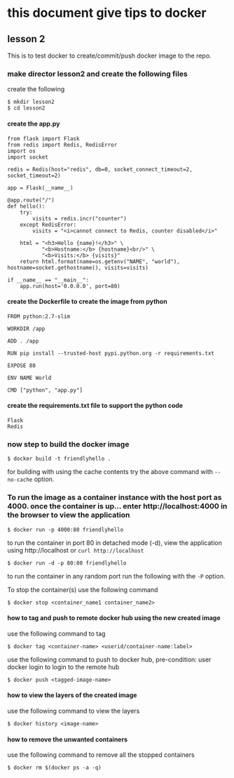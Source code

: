 # this document give tips to docker

## lesson 2 

This is to test docker to create/commit/push docker image to the repo.

### make director lesson2 and create the following files 

create the following 

```
$ mkdir lesson2
$ cd lesson2
```

#### create the app.py 

```
from flask import Flask
from redis import Redis, RedisError
import os
import socket

redis = Redis(host="redis", db=0, socket_connect_timeout=2, socket_timeout=2)

app = Flask(__name__)

@app.route("/")
def hello():
    try:
        visits = redis.incr("counter")
    except RedisError:
        visits = "<i>cannot connect to Redis, counter disabled</i>"

    html = "<h3>Hello {name}!</h3>" \
           "<b>Hostname:</b> {hostname}<br/>" \
           "<b>Visits:</b> {visits}"
    return html.format(name=os.getenv("NAME", "world"), hostname=socket.gethostname(), visits=visits)

if __name__ == "__main__":
    app.run(host='0.0.0.0', port=80)

```

#### create the Dockerfile to create the image from python

```
FROM python:2.7-slim

WORKDIR /app

ADD . /app

RUN pip install --trusted-host pypi.python.org -r requirements.txt

EXPOSE 80

ENV NAME World

CMD ["python", "app.py"]
```

#### create the requirements.txt file to support the python code

```
Flask
Redis
```

### now step to build the docker image

```
$ docker build -t friendlyhello . 
```

for building with using the cache contents try the above command with `--no-cache` option.

### To run the image as a container instance with the host port as 4000. once the container is up... enter http://localhost:4000 in the browser to view the application

```
$ docker run -p 4000:80 friendlyhello
```

to run the container in port 80 in detached mode (-d), view the application using http://localhost or `curl http://localhost`

```
$ docker run -d -p 80:80 friendlyhello
```

to run the container in any random port run the following with the `-P` option.

To stop the container(s) use the following command

```
$ docker stop <container_name1 container_name2>
```

#### how to tag and push to remote docker hub using the new created image

use the following command to tag

```
$ docker tag <container-name> <userid/container-name:label>
```

use the following command to push to docker hub, pre-condition: user docker login to login to the remote hub

```
$ docker push <tagged-image-name>
```

#### how to view the layers of the created image

use the following command to view the layers

```
$ docker history <image-name>
```

#### how to remove the unwanted containers 

use the following command to remove all the stopped containers

```
$ docker rm $(docker ps -a -q)
```


